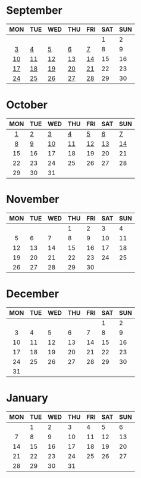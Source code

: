 
# September

|MON|TUE|WED|THU|FRI|SAT|SUN|
|:-:|---|---|---|---|---|---|
||||||1|2|
|[3](/2018-september/3.md)|[4](/2018-september/4.md)|[5](/2018-september/5.md)|[6](/2018-september/6.md)|[7](/2018-september/7.md)|8|9|
|[10](/2018-september/10.md)|[11](/2018-september/11.md)|[12](/2018-september/12.md)|[13](/2018-september/13.md)|[14](/2018-september/14.md)|15|16|
|[17](/2018-september/17.md)|[18](/2018-september/18.md)|[19](/2018-september/19.md)|[20](/2018-september/20.md)|[21](/2018-september/21.md)|22|23|
|[24](/2018-september/24.md)|[25](/2018-september/25.md)|[26](/2018-september/26.md)|[27](/2018-september/27.md)|[28](/2018-september/28.md)|29|30|  

# October

|MON|TUE|WED|THU|FRI|SAT|SUN|
|:-:|---|---|---|---|---|---|
|[1](/2018-october/1.md)|[2](/2018-october/2.md)|[3](/2018-october/3.md)|[4](/2018-october/4.md)|[5](/2018-october/5.md)|[6](/2018-october/6.md)|[7](/2018-october/7.md)|
|[8](/2018-october/8.md)|[9](/2018-october/9.md)|[10](/2018-october/10.md)|[11](/2018-october/11.md)|[12](/2018-october/12.md)|[13](/2018-october/13.md)|[14](/2018-october/14.md)|
|15|16|17|18|19|20|21|
|22|23|24|25|26|27|28|
|29|30|31|||||  

# November

|MON|TUE|WED|THU|FRI|SAT|SUN|
|:-:|---|---|---|---|---|---|
||||1|2|3|4|
|5|6|7|8|9|10|11|
|12|13|14|15|16|17|18|
|19|20|21|22|23|24|25|
|26|27|28|29|30|||  

# December

|MON|TUE|WED|THU|FRI|SAT|SUN|
|:-:|---|---|---|---|---|---|
||||||1|2|
|3|4|5|6|7|8|9|
|10|11|12|13|14|15|16|
|17|18|19|20|21|22|23|
|24|25|26|27|28|29|30|
|31|||||||

# January

|MON|TUE|WED|THU|FRI|SAT|SUN|
|:-:|---|---|---|---|---|---|
||1|2|3|4|5|6|
|7|8|9|10|11|12|13|
|14|15|16|17|18|19|20|
|21|22|23|24|25|26|27|
|28|29|30|31|||||
